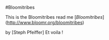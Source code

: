 #Bloomitribes

This is the Bloomitribes read me 
[*Bloomitribes*] (http://www.bloomr.org/bloomitribes)

by [Steph Pfeiffer]
Et voila ! 